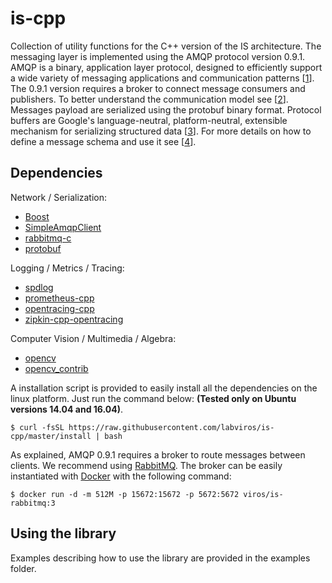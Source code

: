 is-cpp
========
Collection of utility functions for the C++ version of the IS architecture. 
The messaging layer is implemented using the AMQP protocol version 0.9.1. AMQP is a binary, application layer protocol, designed to efficiently support a wide variety of messaging applications and communication patterns [[1](https://en.wikipedia.org/wiki/Advanced_Message_Queuing_Protocol)]. The 0.9.1 version requires a broker to connect message consumers and publishers. To better understand the communication model see [[2](https://www.rabbitmq.com/tutorials/amqp-concepts.html)].
Messages payload are serialized using the protobuf binary format. Protocol buffers are Google's language-neutral, platform-neutral, extensible mechanism for serializing structured data [[3](https://developers.google.com/protocol-buffers/)]. For more details on how to define a message schema and use it see [[4](https://developers.google.com/protocol-buffers/docs/proto3)].
 
Dependencies
--------------
Network / Serialization:
- [Boost](http://www.boost.org/)
- [SimpleAmqpClient](https://github.com/alanxz/SimpleAmqpClient)
- [rabbitmq-c](https://github.com/alanxz/rabbitmq-c)
- [protobuf](https://github.com/google/protobuf)

Logging / Metrics / Tracing:
- [spdlog](https://github.com/gabime/spdlog)
- [prometheus-cpp](https://github.com/jupp0r/prometheus-cpp)
- [opentracing-cpp](https://github.com/opentracing/opentracing-cpp)
- [zipkin-cpp-opentracing](https://github.com/rnburn/zipkin-cpp-opentracing)

Computer Vision / Multimedia / Algebra:
- [opencv](https://github.com/opencv/opencv)
- [opencv_contrib](https://github.com/opencv/opencv_contrib)

A installation script is provided to easily install all the dependencies on the linux platform. Just run the command below:
 **(Tested only on Ubuntu versions 14.04 and 16.04)**.
```shell
$ curl -fsSL https://raw.githubusercontent.com/labviros/is-cpp/master/install | bash
```

As explained, AMQP 0.9.1 requires a broker to route messages between clients. We recommend using [RabbitMQ](https://www.rabbitmq.com/).
The broker can be easily instantiated with [Docker](https://www.docker.com/) with the following command:
```shell
$ docker run -d -m 512M -p 15672:15672 -p 5672:5672 viros/is-rabbitmq:3
```

Using the library
----------------------
Examples describing how to use the library are provided in the examples folder.
